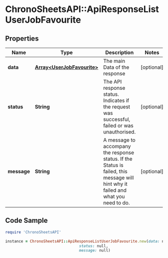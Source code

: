 # ChronoSheetsAPI::ApiResponseListUserJobFavourite

## Properties

Name | Type | Description | Notes
------------ | ------------- | ------------- | -------------
**data** | [**Array&lt;UserJobFavourite&gt;**](UserJobFavourite.md) | The main Data of the response | [optional] 
**status** | **String** | The API response status. Indicates if the request was successful, failed or was unauthorised. | [optional] 
**message** | **String** | A message to accompany the response status.  If the Status is failed, this message will hint why it failed and what you need to do. | [optional] 

## Code Sample

```ruby
require 'ChronoSheetsAPI'

instance = ChronoSheetsAPI::ApiResponseListUserJobFavourite.new(data: null,
                                 status: null,
                                 message: null)
```


